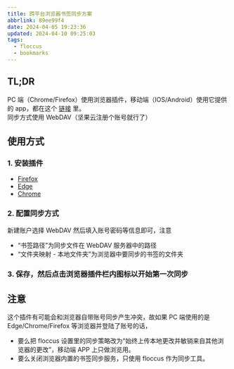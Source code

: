 ```yaml
---
title: 跨平台浏览器书签同步方案
abbrlink: 89ee99f4
date: 2024-04-05 19:23:36
updated: 2024-04-10 09:25:03
tags:
  - floccus
  - bookmarks
---
```


## TL;DR

PC 端（Chrome/Firefox）使用浏览器插件，移动端（IOS/Android）使用它提供的 app，都在这个 [链接](https://floccus.org/download) 里。  
同步方式使用 WebDAV（坚果云注册个账号就行了）

## 使用方式

### 1. 安装插件

- [Firefox](https://addons.mozilla.org/zh-CN/firefox/addon/floccus/)
- [Edge](https://microsoftedge.microsoft.com/addons/detail/gjkddcofhiifldbllobcamllmanombji)
- [Chrome](https://chromewebstore.google.com/detail/floccus-bookmarks-sync/fnaicdffflnofjppbagibeoednhnbjhg)

### 2. 配置同步方式

新建账户选择 WebDAV 然后填入账号密码等信息即可，注意

- “书签路径”为同步文件在 WebDAV 服务器中的路径
- “文件夹映射 - 本地文件夹”为浏览器中要同步的书签的文件夹

### 3. 保存，然后点击浏览器插件栏内图标以开始第一次同步

## 注意

这个插件有可能会和浏览器自带账号同步产生冲突，故如果 PC 端使用的是 Edge/Chrome/Firefox 等浏览器并登陆了账号的话，

- 要么把 floccus 设置里的同步策略改为“始终上传本地更改并敏销来自其他浏览器的更改”，移动端 APP 上只做浏览用。
- 要么关闭浏览器内置的书签同步服务，只使用 floccus 作为同步工具。
